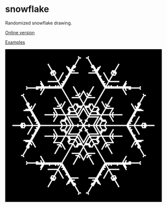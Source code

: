 # snowflake

Randomized snowflake drawing.

[Online version](https://fheyen.github.io/snowflake/)

[Examples](./examples/README.md)

![](./examples/snowflake.png)
